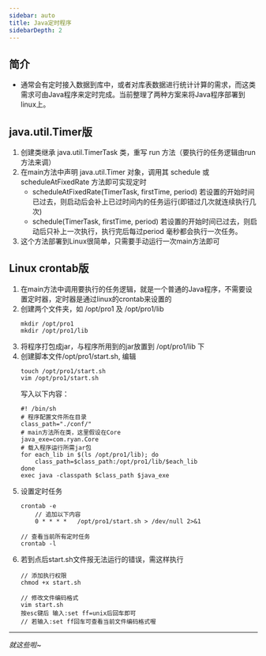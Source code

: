 ```yaml
---
sidebar: auto
title: Java定时程序
sidebarDepth: 2
---
```

## 简介
* 通常会有定时接入数据到库中，或者对库表数据进行统计计算的需求，而这类需求可由Java程序来定时完成。当前整理了两种方案来将Java程序部署到linux上。

## java.util.Timer版
1. 创建类继承 java.util.TimerTask 类，重写 run 方法（要执行的任务逻辑由run方法来调）
2. 在main方法中声明 java.util.Timer 对象，调用其 schedule 或 scheduleAtFixedRate 方法即可实现定时
   * scheduleAtFixedRate(TimerTask, firstTime, period) 若设置的开始时间已过去，则启动后会补上已过时间内的任务运行(即错过几次就连续执行几次)
   * schedule(TimerTask, firstTime, period) 若设置的开始时间已过去，则启动后只补上一次执行，执行完后每过period 毫秒都会执行一次任务。
3. 这个方法部署到Linux很简单，只需要手动运行一次main方法即可

## Linux crontab版
1. 在main方法中调用要执行的任务逻辑，就是一个普通的Java程序，不需要设置定时器，定时器是通过linux的crontab来设置的
2. 创建两个文件夹，如 /opt/pro1 及 /opt/pro1/lib
	``` linux
	mkdir /opt/pro1
	mkdir /opt/pro1/lib
	```
3. 将程序打包成jar，与程序所用到的jar放置到 /opt/pro1/lib 下
4. 创建脚本文件/opt/pro1/start.sh, 编辑
	``` linux
	touch /opt/pro1/start.sh
	vim /opt/pro1/start.sh
	```
	写入以下内容：
	``` linux
	#! /bin/sh
	# 程序配置文件所在目录
	class_path="./conf/"
	# main方法所在类，这里假设在Core
	java_exe=com.ryan.Core
	# 载入程序运行所需jar包
	for each_lib in $(ls /opt/pro1/lib); do
		class_path=$class_path:/opt/pro1/lib/$each_lib
	done
	exec java -classpath $class_path $java_exe
	```
5. 设置定时任务
	``` linux
	crontab -e
		// 追加以下内容
		0 * * * *	/opt/pro1/start.sh > /dev/null 2>&1

	// 查看当前所有定时任务
	crontab -l
	```
6. 若到点后start.sh文件报无法运行的错误，需这样执行
	``` linux
	// 添加执行权限
	chmod +x start.sh
	
	// 修改文件编码格式
	vim start.sh
	按esc键后 输入:set ff=unix后回车即可
	// 若输入:set ff回车可查看当前文件编码格式喔
	```

---
*就这些啦~*